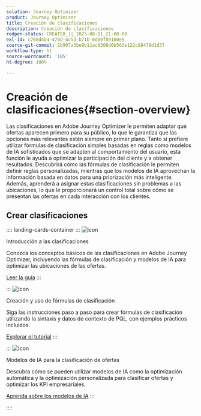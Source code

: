 ```yaml
---
solution: Journey Optimizer
product: Journey Optimizer
title: Creación de clasificaciones
description: Creación de clasificaciones
redpen-status: CREATED_||_2025-08-11_21-00-00
exl-id: c768d4b4-470d-4c53-b71b-0d09f89100e9
source-git-commit: 2b907a3be8b11ac6308d0b563e122c88478d1d37
workflow-type: ht
source-wordcount: '185'
ht-degree: 100%

---
```


# Creación de clasificaciones{#section-overview}

Las clasificaciones en Adobe Journey Optimizer le permiten adaptar qué ofertas aparecen primero para su público, lo que le garantiza que las opciones más relevantes estén siempre en primer plano. Tanto si prefiere utilizar fórmulas de clasificación simples basadas en reglas como modelos de IA sofisticados que se adapten al comportamiento del usuario, esta función le ayuda a optimizar la participación del cliente y a obtener resultados. Descubrirá cómo las fórmulas de clasificación le permiten definir reglas personalizadas, mientras que los modelos de IA aprovechan la información basada en datos para una priorización más inteligente. Además, aprenderá a asignar estas clasificaciones sin problemas a las ubicaciones, lo que le proporcionará un control total sobre cómo se presentan las ofertas en cada interacción con los clientes.

## Crear clasificaciones

:::: landing-cards-container
:::
![icon](https://cdn.experienceleague.adobe.com/icons/book.svg)

Introducción a las clasificaciones

Conozca los conceptos básicos de las clasificaciones en Adobe Journey Optimizer, incluyendo las fórmulas de clasificación y modelos de IA para optimizar las ubicaciones de las ofertas.

[Leer la guía](../using/offers/ranking/get-started-rankings.md)
:::

:::
![icon](https://cdn.experienceleague.adobe.com/icons/circle-play.svg)

Creación y uso de fórmulas de clasificación

Siga las instrucciones paso a paso para crear fórmulas de clasificación utilizando la sintaxis y datos de contexto de PQL, con ejemplos prácticos incluidos.

[Explorar el tutorial](../using/offers/ranking/create-ranking-formulas.md)
:::

:::
![icon](https://cdn.experienceleague.adobe.com/icons/chart-line.svg)

Modelos de IA para la clasificación de ofertas

Descubra cómo se pueden utilizar modelos de IA como la optimización automática y la optimización personalizada para clasificar ofertas y optimizar los KPI empresariales.

[Aprenda sobre los modelos de IA](ai-models-landing-page.md)
:::

::::
